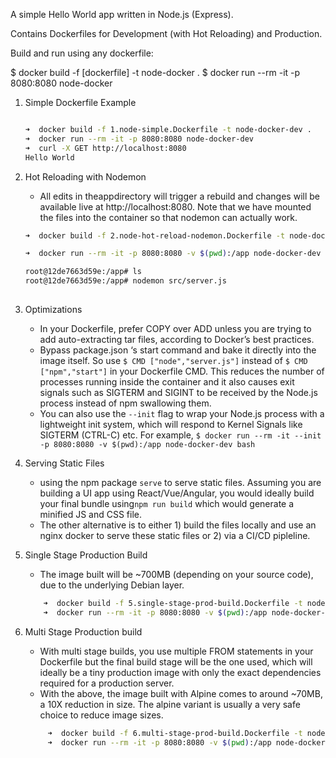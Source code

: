 A simple Hello World app written in Node.js (Express).

Contains Dockerfiles for Development (with Hot Reloading) and Production.

Build and run using any dockerfile:

$ docker build -f [dockerfile] -t node-docker .
$ docker run --rm -it -p 8080:8080 node-docker

1. Simple Dockerfile Example
    ~~~sh
    
    ➜  docker build -f 1.node-simple.Dockerfile -t node-docker-dev .
    ➜  docker run --rm -it -p 8080:8080 node-docker-dev 
    ➜  curl -X GET http://localhost:8080
    Hello World
    ~~~

1. Hot Reloading with Nodemon
    * All edits in theappdirectory will trigger a rebuild and changes will be available live at http://localhost:8080. Note that we have mounted the files into the container so that nodemon can actually work.

    ~~~sh
    ➜  docker build -f 2.node-hot-reload-nodemon.Dockerfile -t node-docker-dev:latest .
    
    ➜  docker run --rm -it -p 8080:8080 -v $(pwd):/app node-docker-dev bash 
    
    root@12de7663d59e:/app# ls
    root@12de7663d59e:/app# nodemon src/server.js 
       
    ~~~


1. Optimizations
    * In your Dockerfile, prefer COPY over ADD unless you are trying to add auto-extracting tar files, according to Docker’s best practices.
    * Bypass package.json ‘s start command and bake it directly into the image itself. 
      So use `$ CMD ["node","server.js"]` instead of `$ CMD ["npm","start"]` in your Dockerfile CMD. 
      This reduces the number of processes running inside the container and it also causes exit signals such as SIGTERM and SIGINT to be received by the Node.js process instead of npm swallowing them.
    * You can also use the `--init` flag to wrap your Node.js process with a lightweight init system, which will respond to Kernel Signals like SIGTERM (CTRL-C) etc. For example, `$ docker run --rm -it --init -p 8080:8080 -v $(pwd):/app node-docker-dev bash`     

1. Serving Static Files
    * using the npm package `serve` to serve static files. Assuming you are building a UI app using React/Vue/Angular, you would ideally build your final bundle using`npm run build` which would generate a minified JS and CSS file.
    * The other alternative is to either 1) build the files locally and use an nginx docker to serve these static files or 2) via a CI/CD pipleline.    

1. Single Stage Production Build
    * The image built will be ~700MB (depending on your source code), due to the underlying Debian layer. 

    ~~~sh
        ➜  docker build -f 5.single-stage-prod-build.Dockerfile -t node-docker-dev:latest .             
        ➜  docker run --rm -it -p 8080:8080 -v $(pwd):/app node-docker-dev    
    ~~~

1. Multi Stage Production build
    * With multi stage builds, you use multiple FROM statements in your Dockerfile but the final build stage will be the one used, which will ideally be a tiny production image with only the exact dependencies required for a production server.
    * With the above, the image built with Alpine comes to around ~70MB, a 10X reduction in size. The alpine variant is usually a very safe choice to reduce image sizes.
    
    ~~~sh
         ➜  docker build -f 6.multi-stage-prod-build.Dockerfile -t node-docker-dev:latest .  
         ➜  docker run --rm -it -p 8080:8080 -v $(pwd):/app node-docker-dev   
    ~~~
